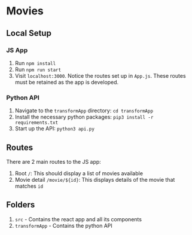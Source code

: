 # Movies

## Local Setup
### JS App
1. Run `npm install`
2. Run `npm run start`
3. Visit `localhost:3000`. Notice the routes set up in `App.js`. These routes must be retained as the app is developed.

### Python API
1. Navigate to the `transformApp` directory: `cd transformApp`
2. Install the necessary python packages: `pip3 install -r requirements.txt`
3. Start up the API: `python3 api.py`

## Routes
There are 2 main routes to the JS app:
1. Root `/`: This should display a list of movies available
2. Movie detail `/movie/${id}`: This displays details of the movie that matches `id`

## Folders

1. `src` - Contains the react app and all its components
3. `transformApp` - Contains the python API
